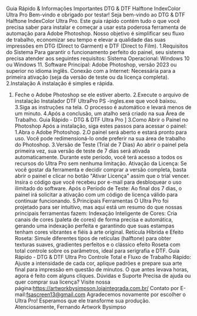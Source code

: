 Guia Rápido & Informações Importantes
 DTG & DTF Halftone IndexColor Ultra Pro
 Bem-vindo e obrigado por testar!
 Seja bem-vindo ao DTG & DTF Halftone IndexColor Ultra Pro. Este guia rápido contém tudo o
 que você precisa saber para instalar e começar a usar esta poderosa ferramenta de automação
 para Adobe Photoshop.
 Nosso objetivo é simplificar seu fluxo de trabalho, economizar seu tempo e elevar a qualidade
 das suas impressões em DTG (Direct to Garment) e DTF (Direct to Film).
 1.Requisitos do Sistema
 Para garantir o funcionamento perfeito do painel, seu sistema precisa atender aos seguintes
 requisitos:
 Sistema Operacional: Windows 10 ou Windows 11.
 Software Principal: Adobe Photoshop, versão 2023 ou superior no idioma inglês.
 Conexão com a Internet: Necessária para a primeira ativação (seja da versão de teste ou 
da licença completa).
 2.Instalação
 A instalação é simples e rápida.
 1. Feche o Adobe Photoshop se ele estiver aberto.
 2.Execute o arquivo de instalação Instalador DTF UltraPro PS -ingles.exe 
que você baixou.
 3.Siga as instruções na tela. O processo é automático e levará menos de um minuto.
 4.Após a conclusão, um atalho será criado na sua Área de Trabalho.
Guia Rápido - DTG & DTF Ultra Pro
 ]
 3.Como Abrir o Painel no Photoshop
 Após a instalação, siga estes passos para acessar o painel:
 1.Abra o Adobe Photoshop.
 2.O painel será aberto e estará pronto para uso. Você pode redimensioná-lo onde preferir 
na sua área de trabalho do Photoshop.
 3.Versão de Teste (Trial de 7 Dias)
 Ao abrir o painel pela primeira vez, sua versão de teste de 7 dias será ativada
 automaticamente. Durante este período, você terá acesso a todos os recursos do Ultra Pro
 sem nenhuma limitação.
 Ativação da Licença: Se você gostar da ferramenta e decidir comprar a versão completa, 
basta abrir o painel e clicar no botão "Ativar Licença" assim que o trial vencer. Insira o 
código que você recebeu por e-mail para desbloquear o uso ilimitado do software.
 Após o Período de Teste: Ao final dos 7 dias, o painel irá solicitar a ativação com um 
código de licença válido para continuar funcionando.
 5.Principais Ferramentas
 O Ultra Pro foi projetado para ser intuitivo, mas aqui está um resumo do que nossas principais
 ferramentas fazem:
 Indexação Inteligente de Cores:
 Cria canais de cores (paleta de cores) de forma precisa e automática, gerando uma 
indexação perfeita e garantindo que suas estampas tenham cores vibrantes e fiéis à 
arte original.
 Retícula Híbrida e Efeito Roseta:
 Simule diferentes tipos de retículas (halftone) para obter texturas suaves, gradientes 
perfeitos e o clássico efeito Roseta com total controle sobre os parâmetros, ideal para 
serigrafia e DTF.
Guia Rápido - DTG & DTF Ultra Pro
 Controle Total e Fluxo de Trabalho Rápido:
 Ajuste a intensidade de cada cor, aplique padrões e prepare sua arte final para impressão
 em questão de minutos. O que antes levava horas, agora é feito com alguns cliques.
 Dúvidas e Suporte
 Precisa de ajuda ou quer comprar sua licença?
 Visite nossa página:https://artworkbysimpson.lojaintegrada.com.br/ 
Contato por E-mail:fsascreen13@gmail.com
 Agradecemos novamente por escolher o Ultra Pro! Esperamos que ele transforme sua 
produção.
 Atenciosamente,
 Fernando
 Artwork Bysimpso

